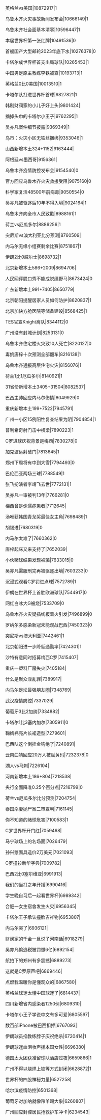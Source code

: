 英格兰vs美国|10872917|1

乌鲁木齐火灾事故新闻发布会|10666149|1

乌鲁木齐社会面基本清零|10596447|1

本届世界杯第一张红牌|10491536|0

首艘国产大型邮轮2023年底下水|10276378|0

卡塔尔成世界杯首支出局球队|10265453|1

中国男足原主教练李铁被查|10193713|1

英格兰0比0美国|10013510|1

卡塔尔队打进世界杯首球|9827821|1

韩剧财阀家的小儿子好上头|9801424|

摘掉头巾的卡塔尔小王子|9762295|1

吴亦凡案件细节披露|9369349|1

乌市：火灾小区无铁丝捆绑|9353046|1

山西新增本土324+1152|9163444|

阿根廷vs墨西哥|9156361|

乌鲁木齐疫情防控发布会|9154540|0

官方回应乌鲁木齐火灾救援受阻|9075160|0

科学家复活48500年前病毒|9050554|0

吴亦凡被驱逐后10年不得入境|9024164|1

乌鲁木齐向全市人民致歉|8988161|1

荷兰vs厄瓜多尔|8886256|1

突尼斯vs澳大利亚比分预测|8760509|

内马尔无缘小组赛剩余比赛|8751867|1

伊朗2比0威尔士|8698732|1

北京新增本土586+2009|8694706|

人民网评脱口秀不能成脱缰野马|8673424|0

广东新增本土991+7405|8650779|

北京朝阳提醒居家人员如何防护|8620837|1

北京加快方舱医院等储备建设|8568425|1

TES官宣Knight离队|8344112|0

广州没有封城计划|8253131|0

乌鲁木齐住宅楼火灾致10人死亡|8220127|0

毒奶唐梓十次预测全部翻车|8216138|1

乌鲁木齐通报高层住宅火灾|8156076|1

荷兰1比1厄瓜多尔|8140921|1

31省份新增本土3405+31504|8082537|

巴西主帅回应内马尔伤情|8049929|0

重庆新增本土199+7522|7945791|

广州一小区15例阳性复查结果为阴|7904854|1

普利希奇射门击中横梁|7890223|1

C罗进球庆祝背景是梅西|7830278|0

加克波远射破门|7813645|1

郑州下周将有中到大雪|7794493|0

巴伦西亚两场三球|7788549|1

张飞扮演者李靖飞去世|7772131|1

吴亦凡一审被判13年|7766281|0

梅西曾是侏儒症患者|7712645|

汤唯获韩国青龙奖最佳女主角|7698489|1

胡锡进|7680319|0

内马尔太难了|7660362|0

唐梓起床又来支持了|7652039|

小伙赌球结果发现被骗|7633015|0

吴亦凡需服刑完再被驱逐出境|7603233|0

沉浸式观看C罗罚进点球|7572789|1

伊朗在世界杯上首胜欧洲球队|7544917|0

网红白冰大G被烧|7533709|0

乌鲁木齐火灾疑插线板着火引发|7496899|0

罗纳尔多感染新冠未能观战巴西|7450323|0

突尼斯vs澳大利亚|7442461|1

北京朝阳进一步降低通勤率|7424301|1

沙特有意同时招募梅西C罗|7415407|

重庆一塑料厂房失火|7405184|

什么是聚众淫乱罪|7389917|

内马尔足坛最强朋友圈|7348769|

武汉疫情防控|7337029|

葡萄牙3比2加纳|7334882|

卡塔尔1比3塞内加尔|7305911|0

鞠婧祎亮片长裙造型|7279601|

巴西队这个倒挂金钩绝了|7240891|

云南曲靖回应20万人被赋黄码|7232378|0

湖人vs马刺|7226104|

河南新增本土186+804|7218538|

央行全面降准0.25个百分点|7216799|0

荷兰vs厄瓜多尔比分预测|7204754|

泰国杀妻抛尸案二审宣判|7161145|

你不知道的赌球危害|7100583|1

C罗世界杯开门红|7059468|

马宁球场上的名场面|7026479|

孙兴慜面具造价2万美元|7021093|

C罗撞衫新华字典|7009782|

巴西2比0塞尔维亚|6991913|

我们的当打之年开播|6990416|

学生晚自习后一起看世界杯|6989342|

合肥一女生宿舍发生火灾|6956345|

卡塔尔王子承认撞脸吉祥物|6953807|

内马尔哭了|6936121|

财阀家的千金一旦说了河南话|6918279|

吴亦凡偷逃税被罚缴6亿|6892154|

航拍下的郑州有多震撼|6889273|

这就是C罗原声吧|6869446|

点燃我温暖你是懂观众的|6867580|

英格兰球迷太懂中国球迷了|6814437|

四川新增省内感染者1250例|6809310|

卡塔尔小王子学说中文有多可爱|6805597|

数百部iPhone被巴西扣押|6767093|

伊朗球员掐教练脖子庆祝绝杀|6720414|1

伊朗球迷血泪妆声援本国女性|6696380|

德国太太团获准留球队酒店过夜|6659866|1

广州不得以烧焊上锁等方式封闭|6628872|1

世界杯的四股神秘力量|6527258|

哈尔滨疫情防控|6501368|

葡萄牙对加纳就像羚羊踢大象|6260807|

广州回应封控居民抢救护车冲卡|6234543|

